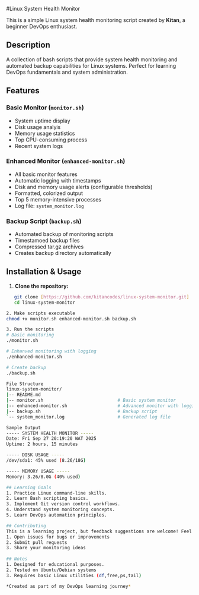 #Linux System Health Monitor

This is a simple Linux system health monitoring script created by **Kitan**, a beginner DevOps enthusiast.

## Description

A collection of bash scripts that provide system health monitoring and automated backup capabilities for Linux systems. Perfect for learning DevOps fundamentals and system administration.

## Features

### Basic Monitor (`monitor.sh`)
- System uptime display
- Disk usage analyis
- Memory usage statistics
- Top CPU-consuming process
- Recent system logs

### Enhanced Monitor (`enhanced-monitor.sh`)
- All basic monitor features
- Automatic logging with timestamps
- Disk and memory usage alerts (configurable thresholds)
- Formatted, colorized output
- Top 5 memory-intensive processes
- Log file: `system_monitor.log`

### Backup Script (`backup.sh`)
- Automated backup of monitoring scripts
- Timestamoed backup files
- Compressed tar.gz archives
- Creates backup directory automatically 

## Installation & Usage

1. **Clone the repository:**
```bash
   git clone [https://github.com/kitancodes/linux-system-monitor.git]
   cd linux-system-monitor

2. Make scripts executable 
chmod +x monitor.sh enhanced-monitor.sh backup.sh

3. Run the scripts
# Basic monitoring
./monitor.sh

# Enhanved monitoring with logging
./enhanced-monitor.sh

# Create backup
./backup.sh

File Structure
linux-system-monitor/
|-- README.md
|-- monitor.sh                            # Basic system monitor
|-- enhanced-monitor.sh                   # Advanced monitor with logging
|-- backup.sh                             # Backup script
`-- system_monitor.log                    # Generated log file

Sample Output
----- SYSTEM HEALTH MONITOR -----
Date: Fri Sep 27 20:19:20 WAT 2025
Uptime: 2 hours, 15 minutes

----- DISK USAGE -----
/dev/sda1: 45% used (8.26/18G)

----- MEMORY USAGE -----
Memory: 3.26/8.0G (40% used)

## Learning Goals
1. Practice Linux command-line skills.
2. Learn Bash scripting basics.
3. Implement Git version control workflows. 
4. Understand system monitoring concepts.
5. Learn DevOps automation principles.

## Contributing
This is a learning project, but feedback suggestions are welcome! Feel free to:
1. Open issues for bugs or improvements
2. Submit pull requests
3. Share your monitoring ideas 
 
## Notes
1. Designed for educational purposes.
2. Tested on Ubuntu/Debian systems
3. Requires basic Linux utilities (df,free,ps,tail)

*Created as part of my DevOps learning journey*
